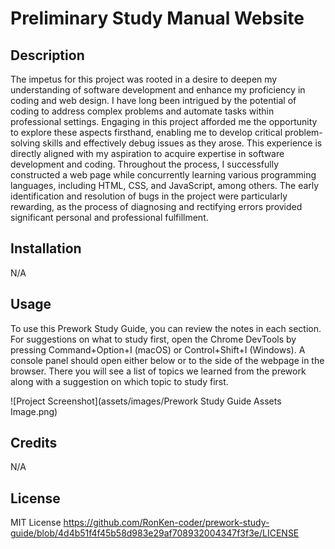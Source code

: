 # Preliminary Study Manual Website

## Description

The impetus for this project was rooted in a desire to deepen my understanding of software development and enhance my proficiency in coding and web design. I have long been intrigued by the potential of coding to address complex problems and automate tasks within professional settings. Engaging in this project afforded me the opportunity to explore these aspects firsthand, enabling me to develop critical problem-solving skills and effectively debug issues as they arose. This experience is directly aligned with my aspiration to acquire expertise in software development and coding. Throughout the process, I successfully constructed a web page while concurrently learning various programming languages, including HTML, CSS, and JavaScript, among others. The early identification and resolution of bugs in the project were particularly rewarding, as the process of diagnosing and rectifying errors provided significant personal and professional fulfillment.  

## Installation

N/A

## Usage

To use this Prework Study Guide, you can review the notes in each section. For suggestions on what to study first, open the Chrome DevTools by pressing Command+Option+I (macOS) or Control+Shift+I (Windows). A console panel should open either below or to the side of the webpage in the browser. There you will see a list of topics we learned from the prework along with a suggestion on which topic to study first.

![Project Screenshot](assets/images/Prework Study Guide Assets Image.png)

## Credits

N/A

## License
MIT License https://github.com/RonKen-coder/prework-study-guide/blob/4d4b51f4f45b58d983e29af708932004347f3f3e/LICENSE


